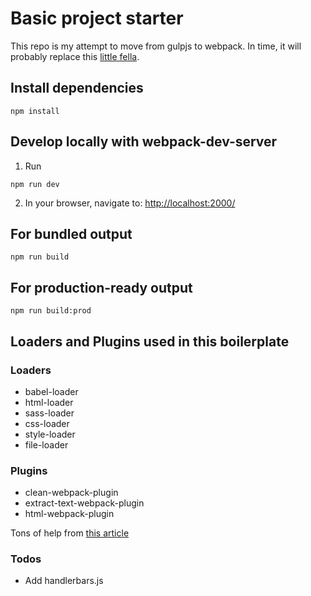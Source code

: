 # Basic project starter
This repo is my attempt to move from gulpjs to webpack. In time, it will probably replace this [little fella](https://github.com/jrelgin/prototype-template-fe).


## Install dependencies

```
npm install
```


## Develop locally with webpack-dev-server
1. Run

```
npm run dev
```

2. In your browser, navigate to: [http://localhost:2000/](http://localhost:2000/)
## For bundled output

```
npm run build
```

## For production-ready output

```
npm run build:prod
```

## Loaders and Plugins used in this boilerplate

### Loaders
* babel-loader
* html-loader
* sass-loader
* css-loader
* style-loader
* file-loader

### Plugins
* clean-webpack-plugin
* extract-text-webpack-plugin
* html-webpack-plugin


Tons of help from [this article](https://medium.com/@nirjhor123/webpack-3-quickstarter-configure-webpack-from-scratch-30a6c394038a)


### Todos
* Add handlerbars.js
